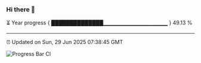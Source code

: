 ### Hi there 👋

⏳ Year progress { ██████████████▁▁▁▁▁▁▁▁▁▁▁▁▁▁▁▁ } 49.13 %

---

⏰ Updated on Sun, 29 Jun 2025 07:38:45 GMT

![Progress Bar CI](https://github.com/IshwaranRudhara/GIT-ACTION/workflows/Progress%20Bar%20CI/badge.svg)

